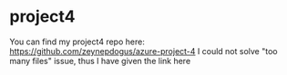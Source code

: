 # project4
You can find my project4 repo here: https://github.com/zeynepdogus/azure-project-4 I could not solve "too many files" issue, thus I have given the link here
